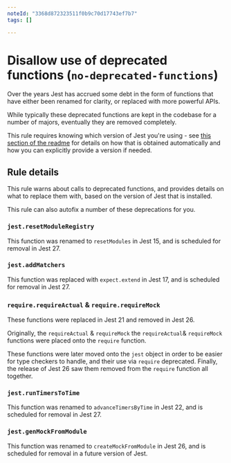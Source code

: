 ```yaml
---
noteId: "3368d872323511f0b9c70d17743ef7b7"
tags: []

---
```


# Disallow use of deprecated functions (`no-deprecated-functions`)

Over the years Jest has accrued some debt in the form of functions that have
either been renamed for clarity, or replaced with more powerful APIs.

While typically these deprecated functions are kept in the codebase for a number
of majors, eventually they are removed completely.

This rule requires knowing which version of Jest you're using - see
[this section of the readme](../../README.md#jest-version-setting) for details
on how that is obtained automatically and how you can explicitly provide a
version if needed.

## Rule details

This rule warns about calls to deprecated functions, and provides details on
what to replace them with, based on the version of Jest that is installed.

This rule can also autofix a number of these deprecations for you.

### `jest.resetModuleRegistry`

This function was renamed to `resetModules` in Jest 15, and is scheduled for
removal in Jest 27.

### `jest.addMatchers`

This function was replaced with `expect.extend` in Jest 17, and is scheduled for
removal in Jest 27.

### `require.requireActual` & `require.requireMock`

These functions were replaced in Jest 21 and removed in Jest 26.

Originally, the `requireActual` & `requireMock` the `requireActual`&
`requireMock` functions were placed onto the `require` function.

These functions were later moved onto the `jest` object in order to be easier
for type checkers to handle, and their use via `require` deprecated. Finally,
the release of Jest 26 saw them removed from the `require` function all
together.

### `jest.runTimersToTime`

This function was renamed to `advanceTimersByTime` in Jest 22, and is scheduled
for removal in Jest 27.

### `jest.genMockFromModule`

This function was renamed to `createMockFromModule` in Jest 26, and is scheduled
for removal in a future version of Jest.
